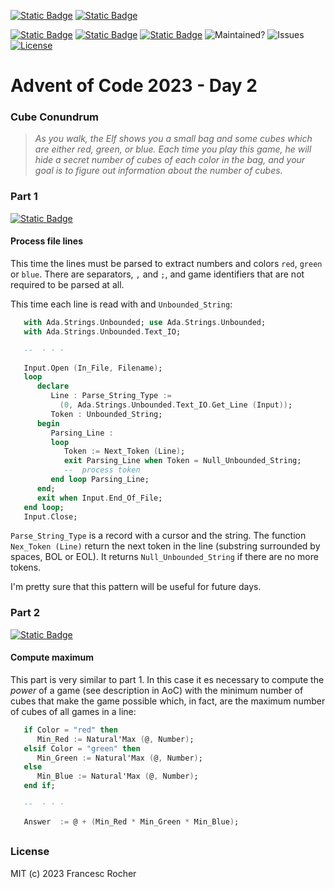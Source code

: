 [![Static Badge](https://img.shields.io/badge/Advent_of_Ada-Coding_for_a_cause-darkviolet?style=for-the-badge)](https://blog.adacore.com/announcing-advent-of-ada-2023-coding-for-a-cause)
[![Static Badge](https://img.shields.io/badge/Posted_To-Forum_Ada_Lang-darkcyan?style=for-the-badge)](https://forum.ada-lang.io/t/charity-advent-of-ada-spark-2023-submissions)

[![Static Badge](https://img.shields.io/badge/AoC_2023-Day_2-blue)](https://adventofcode.com/2023/day/2)
[![Static Badge](https://img.shields.io/badge/Ada-2022-blue)](https://ada-lang.io/docs/arm)
[![Static Badge](https://img.shields.io/badge/Build_with-Alire-blue)](https://alire.ada.dev/)
![Maintained?](https://img.shields.io/badge/Maintained%3F-yes-33aa33)
![Issues](https://img.shields.io/github/issues/rocher/advent-of-code.svg?label=Issues&color=grey)
[![License](https://img.shields.io/github/license/rocher/advent-of-code.svg?label=License&color=blue)](https://github.com/rocher/advent-of-code/blob/main/LICENSE)

##
# Advent of Code 2023 - Day 2

### Cube Conundrum

> *As you walk, the Elf shows you a small bag and some cubes which are either
> red, green, or blue. Each time you play this game, he will hide a secret
> number of cubes of each color in the bag, and your goal is to figure out
> information about the number of cubes.*

### Part 1
[![Static Badge](https://img.shields.io/badge/read-part__1.adb-blue)](src/part_1.adb)

#### Process file lines
This time the lines must be parsed to extract numbers and colors `red`,
`green` or `blue`. There are separators, `,` and `;`, and game identifiers
that are not required to be parsed at all.

This time each line is read with and `Unbounded_String`:

```ada
   with Ada.Strings.Unbounded; use Ada.Strings.Unbounded;
   with Ada.Strings.Unbounded.Text_IO;

   --  · · ·

   Input.Open (In_File, Filename);
   loop
      declare
         Line : Parse_String_Type :=
           (0, Ada.Strings.Unbounded.Text_IO.Get_Line (Input));
         Token : Unbounded_String;
      begin
         Parsing_Line :
         loop
            Token := Next_Token (Line);
            exit Parsing_Line when Token = Null_Unbounded_String;
            --  process token
         end loop Parsing_Line;
      end;
      exit when Input.End_Of_File;
   end loop;
   Input.Close;
```

`Parse_String_Type` is a record with a cursor and the string. The function
`Nex_Token (Line)` return the next token in the line (substring surrounded by
spaces, BOL or EOL). It returns `Null_Unbounded_String` if there are no more
tokens.

I'm pretty sure that this pattern will be useful for future days.

### Part 2
[![Static Badge](https://img.shields.io/badge/read-part__2.adb-blue)](src/part_2.adb)

#### Compute maximum

This part is very similar to part 1. In this case it es necessary to compute
the *power* of a game (see description in AoC) with the minimum number of
cubes that make the game possible which, in fact, are the maximum number of
cubes of all games in a line:

```ada
   if Color = "red" then
      Min_Red := Natural'Max (@, Number);
   elsif Color = "green" then
      Min_Green := Natural'Max (@, Number);
   else
      Min_Blue := Natural'Max (@, Number);
   end if;

   --  · · ·

   Answer  := @ + (Min_Red * Min_Green * Min_Blue);
```

##
### License
MIT (c) 2023 Francesc Rocher
